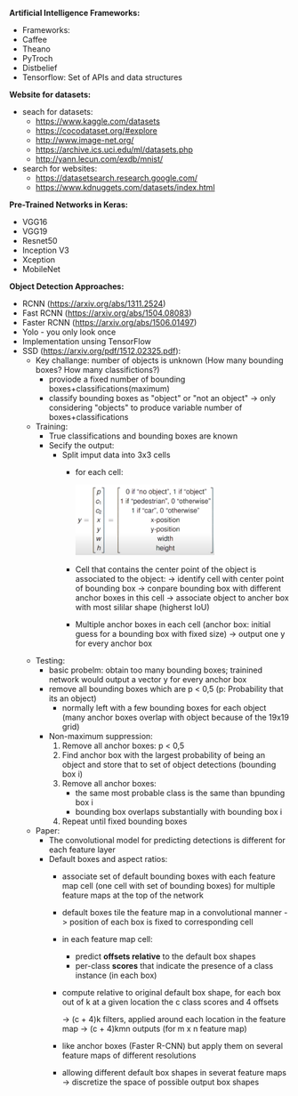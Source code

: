 **Artificial Intelligence Frameworks:**
-  Frameworks:
  - Caffee
  - Theano
  - PyTroch
  - Distbelief
- Tensorflow: Set of APIs and data structures


**Website for datasets:**
- seach for datasets:
  - https://www.kaggle.com/datasets
  - https://cocodataset.org/#explore
  - http://www.image-net.org/
  - https://archive.ics.uci.edu/ml/datasets.php
  - http://yann.lecun.com/exdb/mnist/
- search for websites: 
  - https://datasetsearch.research.google.com/
  - https://www.kdnuggets.com/datasets/index.html

**Pre-Trained Networks in Keras:**
- VGG16
- VGG19
- Resnet50
- Inception V3
- Xception
- MobileNet

**Object Detection Approaches:**
- RCNN (https://arxiv.org/abs/1311.2524)
- Fast RCNN (https://arxiv.org/abs/1504.08083)
- Faster RCNN (https://arxiv.org/abs/1506.01497)
- Yolo - you only look once
- Implementation unsing TensorFlow
- SSD (https://arxiv.org/pdf/1512.02325.pdf):
  - Key challange: number of objects is unknown (How many bounding boxes? How many classifictions?)
    - proviode a fixed number of bounding boxes+classifications(maximum)
    - classify bounding boxes as "object" or "not an object" -> only considering "objects" to produce variable number of boxes+classifications
  - Training:
    - True classifications and bounding boxes are known
    - Secify the output:
      - Split imput data into 3x3 cells
        - for each cell:
         
            <img src="https://github.com/gitkatrin/gesture_project/blob/master/images/Training_vector.PNG" width="250">
         
        - Cell that contains the center point of the object is associated to the object:
          -> identify cell with center point of bounding box
          -> conpare bounding box with different anchor boxes in this cell
          -> associate object to ancher box with most sililar shape (higherst IoU)
        - Multiple anchor boxes in each cell (anchor box: initial guess for a bounding box with fixed size)
          -> output one y for every anchor box
  - Testing:
    - basic probelm: obtain too many bounding boxes; trainined network would output a vector y for every anchor box
    - remove all bounding boxes which are p < 0,5 (p: Probability that its an object)
      - normally left with a few bounding boxes for each object (many anchor boxes overlap with object because of the 19x19 grid)
    - Non-maximum suppression:
      1. Remove all anchor boxes: p < 0,5
      2. Find anchor box with the largest probability of being an object and store that to set of object detections (bounding box i)
      3. Remove all anchor boxes:
          - the same most probable class is the same than bpunding box i
          - bounding box overlaps substantially with bounding box i 
      4. Repeat until fixed bounding boxes
  - Paper: 
    - The convolutional model for predicting detections is different for each feature layer
    - Default boxes and aspect ratios:
      - associate set of default bounding boxes with each feature map cell (one cell with set of bounding boxes) for multiple feature maps at the top of the network
      - default boxes tile the feature map in a convolutional manner -> position of each box is fixed to corresponding cell
      - in each feature map cell: 
        - predict **offsets relative** to the default box shapes
        - per-class **scores** that indicate the presence of a class instance (in each box)
      - compute relative to original default box shape, for each box out of k at a given location the c class scores and 4 offsets
      
          -> (c + 4)k filters, applied around each location in the feature map -> (c + 4)kmn outputs (for m x n feature map)
      - like anchor boxes (Faster R-CNN) but apply them on several feature maps of different resolutions
      - allowing different default box shapes in severat feature maps -> discretize the space of possible output box shapes
